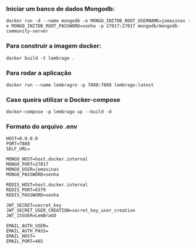 ### Iniciar um banco de dados Mongodb:

    docker run -d --name mongodb -e MONGO_INITDB_ROOT_USERNAME=jomasinas -e MONGO_INITDB_ROOT_PASSWORD=senha -p 27017:27017 mongodb/mongodb-community-server

### Para construir a imagem docker:

    docker build -t lembrago .

### Para rodar a aplicação

    docker run --name lembragro -p 7888:7888 lembrago:latest

### Caso queira utilizar o Docker-compose

    docker-compose -p lembrago up --build -d

### Formato do arquivo .env

```.env
HOST=0.0.0.0
PORT=7888
SELF_URL=

MONGO_HOST=host.docker.internal
MONGO_PORT=27017
MONGO_USER=jomasinas
MONGO_PASSWORD=senha

REDIS_HOST=host.docker.internal
REDIS_PORT=6379
REDIS_PASSWORD=senha

JWT_SECRET=secret_key
JWT_SECRET_USER_CREATION=secret_key_user_creation
JWT_ISSUER=LemBraGO

EMAIL_AUTH_USER=
EMAIL_AUTH_PASS=
EMAIL_HOST=
EMAIL_PORT=465
```